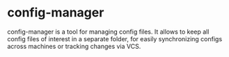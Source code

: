 # config-manager
config-manager is a tool for managing config files. It allows to keep all config files of interest in a separate folder, for easily synchronizing configs across machines or tracking changes via VCS.
